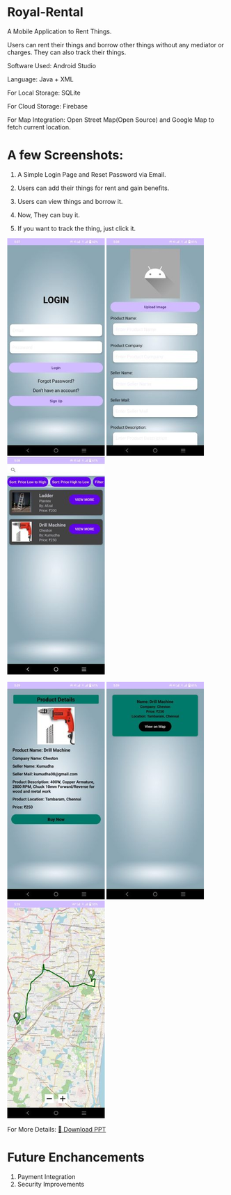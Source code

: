 # Royal-Rental
A Mobile Application to Rent Things.

Users can rent their things and borrow other things without any mediator or charges.
They can also track their things.

Software Used: Android Studio

Language: Java + XML

For Local Storage: SQLite

For Cloud Storage: Firebase

For Map Integration: Open Street Map(Open Source) and Google Map to fetch current location.

# A few Screenshots:

1. A Simple Login Page and Reset Password via Email.

2. Users can add their things for rent and gain benefits.

3. Users can view things and borrow it.

4. Now, They can buy it.

5. If you want to track the thing, just click it.

![Login](https://github.com/Afzal-KSL/Royal-Rental/blob/268882e4059377b926cde9c129471dcdc919f3d9/assests/images/login.jpg)
![Add](https://github.com/Afzal-KSL/Royal-Rental/blob/268882e4059377b926cde9c129471dcdc919f3d9/assests/images/add.jpg)
![View](https://github.com/Afzal-KSL/Royal-Rental/blob/268882e4059377b926cde9c129471dcdc919f3d9/assests/images/view.jpg)


![Buy](https://github.com/Afzal-KSL/Royal-Rental/blob/268882e4059377b926cde9c129471dcdc919f3d9/assests/images/buy.jpg)
![Track](https://github.com/Afzal-KSL/Royal-Rental/blob/268882e4059377b926cde9c129471dcdc919f3d9/assests/images/track.jpg)
![Map](https://github.com/Afzal-KSL/Royal-Rental/blob/268882e4059377b926cde9c129471dcdc919f3d9/assests/images/map.jpg)

For More Details: [📄 Download PPT](https://github.com/Afzal-KSL/Royal-Rental/blob/268882e4059377b926cde9c129471dcdc919f3d9/assests/docs/Royal%20Rental%20PPT.pptx)

# Future Enchancements

1. Payment Integration
2. Security Improvements

